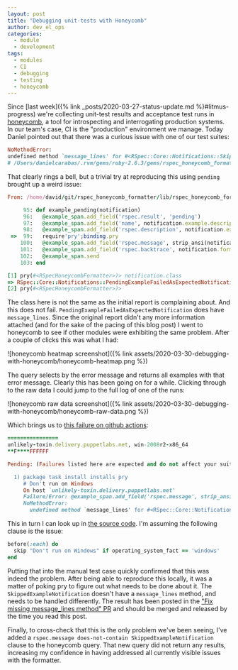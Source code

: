 ```yaml
---
layout: post
title: "Debugging unit-tests with Honeycomb"
author: dev_el_ops
categories:
  - module
  - development
tags:
  - modules
  - CI
  - debugging
  - testing
  - honeycomb
---
```


Since [last week]({% link _posts/2020-03-27-status-update.md %}#litmus-progress) we're collecting unit-test results and acceptance test runs in [honeycomb](https://honeycomb.io/), a tool for introspecting and interrogating production systems. In our team's case, CI is the "production" environment we manage. Today Daniel pointed out that there was a curious issue with one of our test suites:

```ruby
NoMethodError:
undefined method `message_lines' for #<RSpec::Core::Notifications::SkippedExampleNotification:0x00007f8407ac3018>
# /Users/danielcarabas/.rvm/gems/ruby-2.6.3/gems/rspec_honeycomb_formatter-0.2.0/lib/rspec_honeycomb_formatter.rb:95:in `example_pending'
```

That clearly rings a bell, but a trivial try at reproducing this using `pending` brought up a weird issue:

```ruby
From: /home/david/git/rspec_honeycomb_formatter/lib/rspec_honeycomb_formatter.rb @ line 99 RSpecHoneycombFormatter#example_pending:

     95: def example_pending(notification)
     96:   @example_span.add_field('rspec.result', 'pending')
     97:   @example_span.add_field('name', notification.example.description)
     98:   @example_span.add_field('rspec.description', notification.example.description)
 =>  99:   require'pry';binding.pry
    100:   @example_span.add_field('rspec.message', strip_ansi(notification.message_lines.join("\n")))
    101:   @example_span.add_field('rspec.backtrace', notification.formatted_backtrace.join("\n"))
    102:   @example_span.send
    103: end

[1] pry(#<RSpecHoneycombFormatter>)> notification.class
=> RSpec::Core::Notifications::PendingExampleFailedAsExpectedNotification
[2] pry(#<RSpecHoneycombFormatter>)>
```

The class here is not the same as the initial report is complaining about.
And this does not fail.
`PendingExampleFailedAsExpectedNotification` does have `message_lines`.
Since the original report didn't any more information attached (and for the sake of the pacing of this blog post) I went to honeycomb to see if other modules were exhibiting the same problem.
After a couple of clicks this was what I had:

![honeycomb heatmap screenshot]({% link assets/2020-03-30-debugging-with-honeycomb/honeycomb-heatmap.png %})

The query selects by the error message and returns all examples with that error message.
Clearly this has been going on for a while.
Clicking through to the raw data I could jump to the full log of one of the runs:

![honeycomb raw data screenshot]({% link assets/2020-03-30-debugging-with-honeycomb/honeycomb-raw-data.png %})

Which brings us to [this failure on github actions](https://github.com/puppetlabs/puppetlabs-package/runs/544125013#step:3:445):

```ruby
================
unlikely-toxin.delivery.puppetlabs.net, win-2008r2-x86_64
**F****FFFFFF

Pending: (Failures listed here are expected and do not affect your suite's status)

  1) package task install installs pry
     # Don't run on Windows
     On host `unlikely-toxin.delivery.puppetlabs.net'
     Failure/Error: @example_span.add_field('rspec.message', strip_ansi(notification.message_lines.join("\n")))
     NoMethodError:
       undefined method `message_lines' for #<RSpec::Core::Notifications::SkippedExampleNotification:0x00007fe474773368>

```

This in turn I can look up in [the source code](https://github.com/puppetlabs/puppetlabs-package/blob/b7ff8d9a3982287f30a20111f86413b0350d20d6/spec/acceptance/init_spec.rb).
I'm assuming the following clause is the issue:
```ruby
before(:each) do
  skip "Don't run on Windows" if operating_system_fact == 'windows'
end
```

Putting that into the manual test case quickly confirmed that this was indeed the problem.
After being able to reproduce this locally, it was a matter of poking pry to figure out what needs to be done about it.
The `SkippedExampleNotification` doesn't have a `message_lines` method, and needs to be handled differently.
The result has been posted in the ["Fix missing message_lines method" PR](https://github.com/puppetlabs/rspec_honeycomb_formatter/pull/10) and should be merged and released by the time you read this post.

Finally, to cross-check that this is the only problem we've been seeing, I've added a `rspec.message does-not-contain SkippedExampleNotification` clause to the honeycomb query.
That new query did not return any results, increasing my confidence in having addressed all currently visible issues with the formatter.
